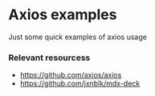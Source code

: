 # Axios examples

Just some quick examples of axios usage

### Relevant resourcess

- https://github.com/axios/axios
- https://github.com/jxnblk/mdx-deck
